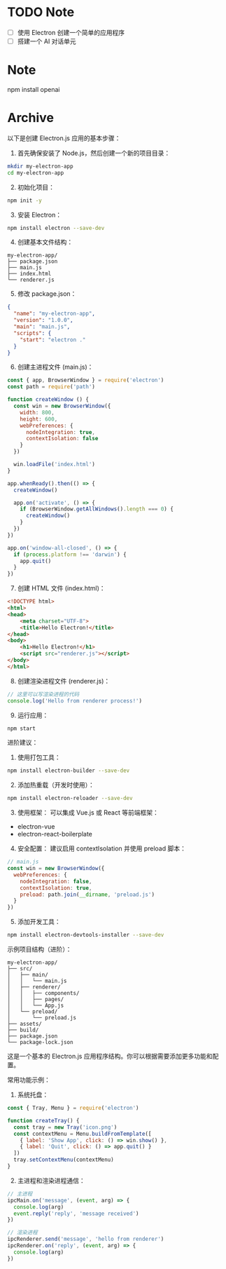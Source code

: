 # TODO Note

- [ ] 使用 Electron 创建一个简单的应用程序
- [ ] 搭建一个 AI 对话单元

# Note

npm install openai




# Archive

以下是创建 Electron.js 应用的基本步骤：

1. 首先确保安装了 Node.js，然后创建一个新的项目目录：

```bash
mkdir my-electron-app
cd my-electron-app
```

2. 初始化项目：

```bash
npm init -y
```

3. 安装 Electron：

```bash
npm install electron --save-dev
```

4. 创建基本文件结构：

```
my-electron-app/
├── package.json
├── main.js
├── index.html
└── renderer.js
```

5. 修改 package.json：

```json
{
  "name": "my-electron-app",
  "version": "1.0.0",
  "main": "main.js",
  "scripts": {
    "start": "electron ."
  }
}
```

6. 创建主进程文件 (main.js)：

```javascript
const { app, BrowserWindow } = require('electron')
const path = require('path')

function createWindow () {
  const win = new BrowserWindow({
    width: 800,
    height: 600,
    webPreferences: {
      nodeIntegration: true,
      contextIsolation: false
    }
  })

  win.loadFile('index.html')
}

app.whenReady().then(() => {
  createWindow()

  app.on('activate', () => {
    if (BrowserWindow.getAllWindows().length === 0) {
      createWindow()
    }
  })
})

app.on('window-all-closed', () => {
  if (process.platform !== 'darwin') {
    app.quit()
  }
})
```

7. 创建 HTML 文件 (index.html)：

```html
<!DOCTYPE html>
<html>
<head>
    <meta charset="UTF-8">
    <title>Hello Electron!</title>
</head>
<body>
    <h1>Hello Electron!</h1>
    <script src="renderer.js"></script>
</body>
</html>
```

8. 创建渲染进程文件 (renderer.js)：

```javascript
// 这里可以写渲染进程的代码
console.log('Hello from renderer process!')
```

9. 运行应用：

```bash
npm start
```

进阶建议：

1. 使用打包工具：
```bash
npm install electron-builder --save-dev
```

2. 添加热重载（开发时使用）：
```bash
npm install electron-reloader --save-dev
```

3. 使用框架：
可以集成 Vue.js 或 React 等前端框架：
- electron-vue
- electron-react-boilerplate

4. 安全配置：
建议启用 contextIsolation 并使用 preload 脚本：

```javascript
// main.js
const win = new BrowserWindow({
  webPreferences: {
    nodeIntegration: false,
    contextIsolation: true,
    preload: path.join(__dirname, 'preload.js')
  }
})
```

5. 添加开发工具：
```bash
npm install electron-devtools-installer --save-dev
```

示例项目结构（进阶）：

```
my-electron-app/
├── src/
│   ├── main/
│   │   └── main.js
│   ├── renderer/
│   │   ├── components/
│   │   ├── pages/
│   │   └── App.js
│   └── preload/
│       └── preload.js
├── assets/
├── build/
├── package.json
└── package-lock.json
```

这是一个基本的 Electron.js 应用程序结构。你可以根据需要添加更多功能和配置。

常用功能示例：

1. 系统托盘：
```javascript
const { Tray, Menu } = require('electron')

function createTray() {
  const tray = new Tray('icon.png')
  const contextMenu = Menu.buildFromTemplate([
    { label: 'Show App', click: () => win.show() },
    { label: 'Quit', click: () => app.quit() }
  ])
  tray.setContextMenu(contextMenu)
}
```

2. 主进程和渲染进程通信：
```javascript
// 主进程
ipcMain.on('message', (event, arg) => {
  console.log(arg)
  event.reply('reply', 'message received')
})

// 渲染进程
ipcRenderer.send('message', 'hello from renderer')
ipcRenderer.on('reply', (event, arg) => {
  console.log(arg)
})
```
